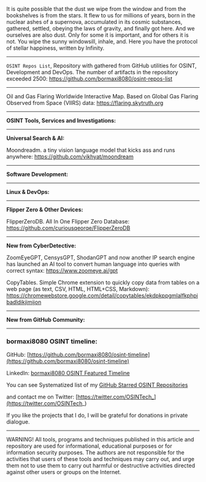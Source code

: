 
It is quite possible that the dust we wipe from the window and from the bookshelves is from the stars. It flew to us for millions of years, born in the nuclear ashes of a supernova, accumulated in its cosmic substances, gathered, settled, obeying the laws of gravity, and finally got here. And we ourselves are also dust. Only for some it is important, and for others it is not. You wipe the sunny windowsill, inhale, and. Here you have the protocol of stellar happiness, written by Infinity.

----

```OSINT Repos List```, Repository with gathered from GitHub utilities for OSINT, Development and DevOps. The number of artifacts in the repository exceeded 2500: https://github.com/bormaxi8080/osint-repos-list

----

Oil and Gas Flaring Worldwide Interactive Map. Based on Global Gas Flaring Observed from Space (VIIRS) data: https://flaring.skytruth.org

----

**OSINT Tools, Services and Investigations:**



----

**Universal Search & AI:**

Moondreadm. a tiny vision language model that kicks ass and runs anywhere: https://github.com/vikhyat/moondream

---

**Software Development:**



----

**Linux & DevOps:**



----

**Flipper Zero & Other Devices:**

FlipperZeroDB. All In One Flipper Zero Database: https://github.com/curiousqeorqe/FlipperZeroDB

----

**New from CyberDetective:**

ZoomEyeGPT, CensysGPT, ShodanGPT and now another IP search engine has launched an AI tool to convert human language into queries with correct syntax: https://www.zoomeye.ai/gpt

CopyTables. Simple Chrome extension to quickly copy data from tables on a web page (as text, CSV, HTML, HTML+CSS, Markdown): https://chromewebstore.google.com/detail/copytables/ekdpkppgmlalfkphpibadldikjimijon

----

**New from GitHub Community:**



----
### bormaxi8080 OSINT timeline:

GitHub: [https://github.com/bormaxi8080/osint-timeline](https://github.com/bormaxi8080/osint-timeline)

LinkedIn: [bormaxi8080 OSINT Featured Timeline](https://www.linkedin.com/in/osintech/details/featured/)

You can see Systematized list of my [GitHub Starred OSINT Repositories](https://github.com/bormaxi8080/osint-repos-list)

and contact me on Twitter: [https://twitter.com/OSINTech_](https://twitter.com/OSINTech_)

If you like the projects that I do, I will be grateful for donations in private dialogue.

----

WARNING! All tools, programs and techniques published in this article and repository are used for informational, educational purposes or for information security purposes. The authors are not responsible for the activities that users of these tools and techniques may carry out, and urge them not to use them to carry out harmful or destructive activities directed against other users or groups on the Internet.
